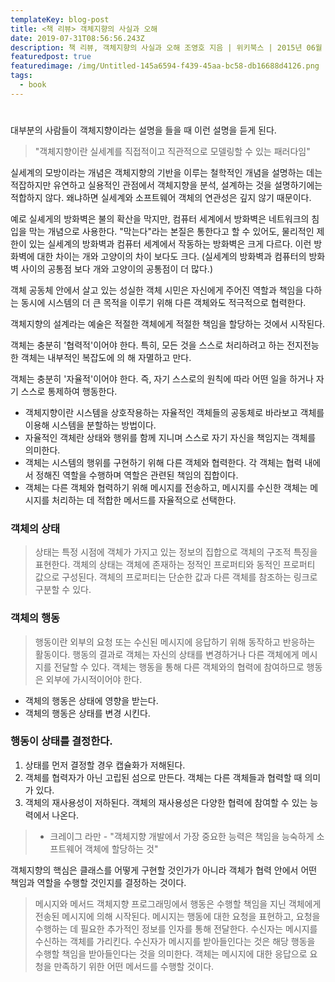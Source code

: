 ```yaml
---
templateKey: blog-post
title: <책 리뷰> 객체지향의 사실과 오해
date: 2019-07-31T08:56:56.243Z
description: 책 리뷰, 객체지향의 사실과 오해 조영호 지음 | 위키북스 | 2015년 06월 17일 출간
featuredpost: true
featuredimage: /img/Untitled-145a6594-f439-45aa-bc58-db16688d4126.png
tags:
  - book
---
```

#


대부분의 사람들이 객체지향이라는 설명을 들을 때 이런 설명을 듣게 된다.

> "객체지향이란 실세계를 직접적이고 직관적으로 모델링할 수 있는 패러다임"

실세계의 모방이라는 개념은 객체지향의 기반을 이루는 철학적인 개념을 설명하는 데는 적잡하지만 유연하고 실용적인 관점에서 객체지향을 분석, 설계하는 것을 설명하기에는 적합하지 않다. 왜냐하면 실세계와 소프트웨어 객체의 연관성은 깊지 않기 때문이다.

예로 실셰게의 방화벽은 불의 확산을 막지만, 컴퓨터 세계에서 방화벽은 네트워크의 침입을 막는 개념으로 사용한다. "막는다"라는 본질은 통한다고 할 수 있어도, 물리적인 제한이 있는 실세계의 방화벽과 컴퓨터 세계에서 작동하는 방화벽은 크게 다르다. 이런 방화벽에 대한 차이는 개와 고양이의 차이 보다도 크다. (실세계의 방화벽과 컴퓨터의 방화벽 사이의 공통점 보다 개와 고양이의 공통점이 더 많다.)

객체 공동체 안에서 살고 있는 성실한 객체 시민은 자신에게 주어진 역할과 책임을 다하는 동시에 시스템의 더 큰 목적을 이루기 위해 다른 객체와도 적극적으로 협력한다.

객체지향의 설계라는 예술은 적절한 객체에게 적절한 책임을 할당하는 것에서 시작된다.

객체는 충분히 '협력적'이어야 한다. 특히, 모든 것을 스스로 처리하려고 하는 전지전능한 객체는 내부적인 복잡도에 의 해 자멸하고 만다.

객체는 충분히 '자율적'이어야 한다. 즉, 자기 스스로의 원칙에 따라 어떤 일을 하거나 자기 스스로 통제하여 행동한다.

- 객체지향이란 시스템을 상호작용하는 자율적인 객체들의 공동체로 바라보고 객체를 이용해 시스템을 분할하는 방법이다.
- 자율적인 객체란 상태와 행위를 함께 지니며 스스로 자기 자신을 책임지는 객체를 의미한다.
- 객체는 시스템의 행위를 구현하기 위해 다른 객체와 협력한다. 각 객체는 협력 내에서 정해진 역할을 수행하며 역할은 관련된 책임의 집합이다.
- 객체는 다른 객체와 협력하기 위해 메시지를 전송하고, 메시지를 수신한 객체는 메시지를 처리하는 데 적합한 메서드를 자율적으로 선택한다.

### 객체의 상태

> 상태는 특정 시점에 객체가 가지고 있는 정보의 집합으로 객체의 구조적 특징을 표현한다. 객체의 상태는 객체에 존재하는 정적인 프로퍼티와 동적인 프로퍼티 값으로 구성된다. 객체의 프로퍼티는 단순한 값과 다른 객체를 참조하는 링크로 구분할 수 있다.

### 객체의 행동

> 행동이란 외부의 요청 또는 수신된 메시지에 응답하기 위해 동작하고 반응하는 활동이다. 행동의 결과로 객체는 자신의 상태를 변경하거나 다른 객체에게 메시지를 전달할 수 있다. 객체는 행동을 통해 다른 객체와의 협력에 참여하므로 행동은 외부에 가시적이어야 한다.

- 객체의 행동은 상태에 영향을 받는다.
- 객체의 행동은 상태를 변경 시킨다.

### 행동이 상태를 결정한다.

1. 상태를 먼저 결정할 경우 캡슐화가 저해된다.
2. 객체를 협력자가 아닌 고립된 섬으로 만든다. 객체는 다른 객체들과 협력할 때 의미가 있다.
3. 객체의 재사용성이 저하된다. 객체의 재사용성은 다양한 협력에 참여할 수 있는 능력에서 나온다.

> - 크레이그 라만 -
"객체지향 개발에서 가장 중요한 능력은 책임을 능숙하게 소프트웨어 객체에 할당하는 것"

객체지향의 핵심은 클래스를 어떻게 구현할 것인가가 아니라 객체가 협력 안에서 어떤 책임과 역할을 수행할 것인지를 결정하는 것이다.

> 메시지와 메서드
객체지향 프로그래밍에서 행동은 수행할 책임을 지닌 객체에게 전송된 메시지에 의해 시작된다. 메시지는 행동에 대한 요청을 표현하고, 요청을 수행하는 데 필요한 추가적인 정보를 인자를 통해 전달한다. 수신자는 메시지를 수신하는 객체를 가리킨다. 수신자가 메시지를 받아들인다는 것은 해당 행동을 수행할 책임을 받아들인다는 것을 의미한다. 객체는 메시지에 대한 응답으로 요청을 만족하기 위한 어떤 메서드를 수행할 것이다.